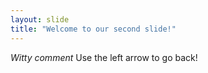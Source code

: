 ```yaml
---
layout: slide
title: "Welcome to our second slide!"
---
```

*Witty comment*
Use the left arrow to go back!
